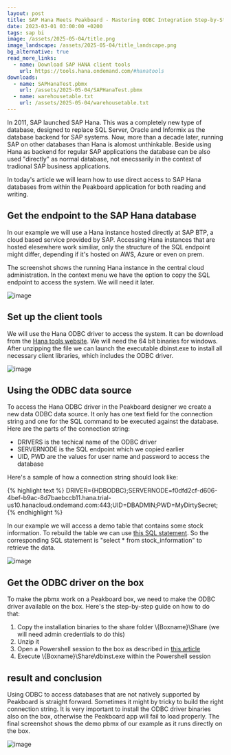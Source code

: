 ```yaml
---
layout: post
title: SAP Hana Meets Peakboard - Mastering ODBC Integration Step-by-Step
date: 2023-03-01 03:00:00 +0200
tags: sap bi
image: /assets/2025-05-04/title.png
image_landscape: /assets/2025-05-04/title_landscape.png
bg_alternative: true
read_more_links:
  - name: Download SAP HANA client tools
    url: https://tools.hana.ondemand.com/#hanatools
downloads:
  - name: SAPHanaTest.pbmx
    url: /assets/2025-05-04/SAPHanaTest.pbmx
  - name: warehousetable.txt
    url: /assets/2025-05-04/warehousetable.txt
---
```

In 2011, SAP launched SAP Hana. This was a completely new type of database, designed to replace SQL Server, Oracle and Informix as the database backend for SAP systems. Now, more than a decade later, running SAP on other databases than Hana is alomost unthinkable. Beside using Hana as backend for regular SAP applications the database can be also used "directly" as normal database, not enecssarily in the context of tradional SAP business applications.

In today's article we will learn how to use direct access to SAP Hana databases from within the Peakboard application for both reading and writing.

## Get the endpoint to the SAP Hana database

In our example we will use a Hana instance hosted directly at SAP BTP, a cloud based service provided by SAP. Accessing Hana instances that are hosted elesewhere work similiar, only the structure of the SQL endpoint might differ, depending if it's hosted on AWS, Azure or even on prem.

The screenshot shows the running Hana instance in the central cloud administration. In the context menu we have the option to copy the SQL endpoint to access the system. We will need it later. 

![image](/assets/2025-05-04/010.png)

## Set up the client tools

We will use the Hana ODBC driver to access the system. It can be download from the [Hana tools website](https://tools.hana.ondemand.com/#hanatools). We will need the 64 bit binaries for windows. After unzipping the file we can launch the executable dbinst.exe to install all necessary client libraries, which includes the ODBC driver.

![image](/assets/2025-05-04/010.png)

## Using the ODBC data source

To access the Hana ODBC driver in the Peakboard designer we create a new data ODBC data source. It only has one text field for the connection string and one for the SQL command to be executed against the database.
Here are the parts of the connection string:

- DRIVERS is the techical name of the ODBC driver
- SERVERNODE is the SQL endpoint which we copied earlier
- UID, PWD are the values for user name and password to access the database

Here's a sample of how a connection string should look like:

{% highlight text %}
DRIVER={HDBODBC};SERVERNODE=f0dfd2cf-d606-4bef-b9ac-8d7baebccb11.hana.trial-us10.hanacloud.ondemand.com:443;UID=DBADMIN;PWD=MyDirtySecret;
{% endhighlight %}

In our example we will access a demo table that contains some stock information. To rebuild the table we can use [this SQL statement](/assets/2025-05-04/warehousetable.txt). So the corresponding SQL statement is "select * from stock_information" to retrieve the data.

![image](/assets/2025-05-04/030.png)

## Get the ODBC driver on the box

To make the pbmx work on a Peakboard box, we need to make the ODBC driver available on the box. Here's the step-by-step guide on how to do that:

1. Copy the installation binaries to the share folder \\{Boxname}\Share (we will need admin credentials to do this)
2. Unzip it
3. Open a Powershell session to the box as described in [this article](/PowerShell-and-Remote-Desktop-How-to-really-dismantle-a-Peakboard-box.html)
4. Execute \\{Boxname}\Share\dbinst.exe within the Powershell session

## result and conclusion

Using ODBC to access databases that are not natively supported by Peakboard is straight forward. Sometimes it might by tricky to build the right connection string. It is very important to install the ODBC driver binaries also on the box, otherwise the Peakboard app will fail to load properly.
The final screenshot shows the demo pbmx of our example as it runs directly on the box.

![image](/assets/2025-05-04/040.png)